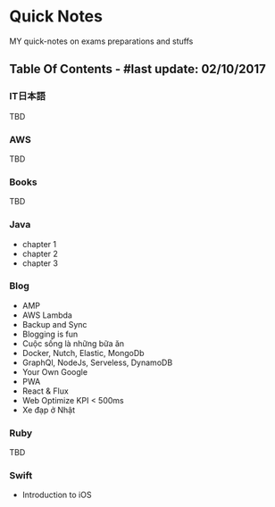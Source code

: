 # Quick Notes

MY quick-notes on exams preparations and stuffs

## Table Of Contents - #last update: 02/10/2017

### IT日本語

TBD

### AWS

TBD

### Books

TBD

### Java

- chapter 1
- chapter 2
- chapter 3

### Blog

- AMP
- AWS Lambda
- Backup and Sync
- Blogging is fun
- Cuộc sống là những bữa ăn
- Docker, Nutch, Elastic, MongoDb
- GraphQl, NodeJs, Serveless, DynamoDB
- Your Own Google
- PWA
- React & Flux
- Web Optimize KPI < 500ms
- Xe đạp ở Nhật

### Ruby

TBD

### Swift

- Introduction to iOS
